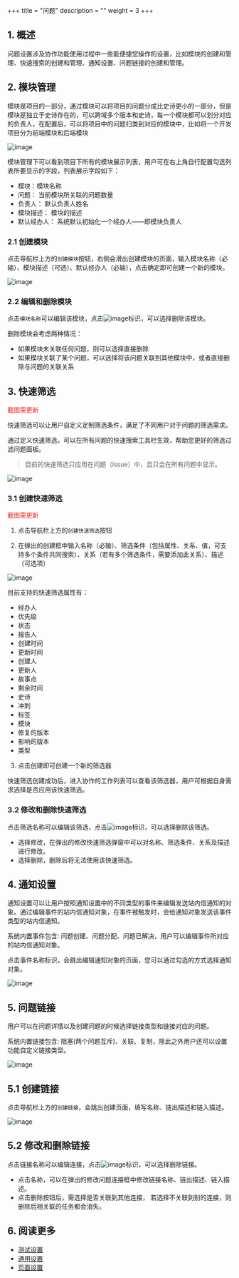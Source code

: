+++
title = "问题"
description = ""
weight = 3
+++

## 1. 概述

问题设置涉及协作功能使用过程中一些能便捷您操作的设置，比如模块的创建和管理、快速搜索的创建和管理、通知设置、问题链接的创建和管理。

## 2. 模块管理

模块是项目的一部分，通过模块可以将项目的问题分成比史诗更小的一部分，但是模块是独立于史诗存在的，可以跨域多个版本和史诗，每一个模块都可以划分对应的负责人，在配置后，可以将项目中的问题归类到对应的模块中，比如将一个开发项目分为前端模块和后端模块

![image](/docs/user-guide/settings/image/component-01.png)

模块管理下可以看到项目下所有的模块展示列表，用户可在右上角自行配置勾选列表所要显示的字段，列表展示字段如下：

- 模块：模块名称
- 问题： 当前模块所关联的问题数量
- 负责人： 默认负责人姓名
- 模块描述： 模块的描述  
- 默认经办人： 系统默认初始化一个经办人——即模块负责人

### 2.1 创建模块

点击导航栏上方的`创建模块`按钮，右侧会滑出创建模块的页面，输入模块名称（必输）、模块描述（可选）、默认经办人（必输），点击确定即可创建一个新的模块。

![image](/docs/user-guide/settings/image/component-02.png)

### 2.2 编辑和删除模块

点击`模块名称`可以编辑该模块，点击![image](https://minio.choerodon.com.cn/knowledgebase-service/file_b53c0c1755864d7f9e3f7bb1f88b37fc_blob.png)标识，可以选择删除该模块。

删除模块会考虑两种情况：
- 如果模块未关联任何问题，则可以选择直接删除
- 如果模块关联了某个问题，可以选择将该问题关联到其他模块中，或者直接删除与问题的关联关系

## 3. 快速筛选
<span style="color:#f02020">截图需更新</span>

快速筛选可以让用户自定义定制筛选条件，满足了不同用户对于问题的筛选需求。

通过定义快速筛选，可以在所有问题的快速搜索工具栏生效，帮助您更好的筛选过滤问题面板。

> 目前的快速筛选只应用在问题（issue）中，且只会在所有问题中显示。

![image](/docs/user-guide/settings/image/component-03.png)

### 3.1 创建快速筛选

<span style="color:#f02020">截图需更新</span>

1. 点击导航栏上方的`创建快速筛选`按钮

2. 在弹出的创建框中输入名称（必输）、筛选条件（包括属性、关系、值，可支持多个条件共同搜索）、关系（若有多个筛选条件，需要添加此关系）、描述（可选项）

![image](/docs/user-guide/settings/image/component-04.png)

目前支持的快速筛选属性有：
- 经办人
- 优先级
- 状态
- 报告人
- 创建时间
- 更新时间
- 创建人
- 更新人
- 故事点
- 剩余时间
- 史诗
- 冲刺
- 标签
- 模块
- 修复的版本
- 影响的版本
- 类型

3. 点击创建即可创建一个新的筛选器

快速筛选创建成功后，进入协作的工作列表可以查看该筛选器，用户可根据自身需求选择是否应用该快速筛选。

### 3.2 修改和删除快速筛选

点击筛选名称可以编辑该筛选，点击![image](https://minio.choerodon.com.cn/knowledgebase-service/file_b53c0c1755864d7f9e3f7bb1f88b37fc_blob.png)标识，可以选择删除该筛选。

- 选择修改，在弹出的修改快速筛选弹窗中可以对名称、筛选条件、关系及描述进行修改。
- 选择删除，删除后将无法使用该快速筛选。

## 4. 通知设置

通知设置可以让用户按照通知设置中的不同类型的事件来编辑发送站内信通知的对象。通过编辑事件的站内信通知对象，在事件被触发时，会给通知对象发送该事件类型的站内信通知。

系统内置事件包含: 问题创建、问题分配、问题已解决，用户可以编辑事件所对应的站内信通知对象。

点击事件名称标识，会跳出编辑通知对象的页面，您可以通过勾选的方式选择通知对象。

![image](/docs/user-guide/settings/image/component-05.png)

## 5. 问题链接

用户可以在问题详情以及创建问题的时候选择链接类型和链接对应的问题。

系统内置链接包含: 阻塞(两个问题互斥)、关联、复制，除此之外用户还可以设置功能自定义链接类型。

![image](/docs/user-guide/settings/image/component-06.png)

## 5.1 创建链接

点击导航栏上方的`创建链接`，会跳出创建页面，填写名称、链出描述和链入描述。

![image](/docs/user-guide/settings/image/component-07.png)

## 5.2 修改和删除链接

点击链接名称可以编辑连接，点击![image](https://minio.choerodon.com.cn/knowledgebase-service/file_b53c0c1755864d7f9e3f7bb1f88b37fc_blob.png)标识，可以选择删除链接。

- 点击名称，可以在弹出的修改问题连接框中修改链接名称、链出描述、链入描述。
- 点击删除按钮后，需选择是否关联到其他连接， 若选择不关联到别的连接，则删除后相关联的任务都会消失。


## 6. 阅读更多 

- [测试设置](../test)
- [通用设置](../common)
- [页面设置](../pages)